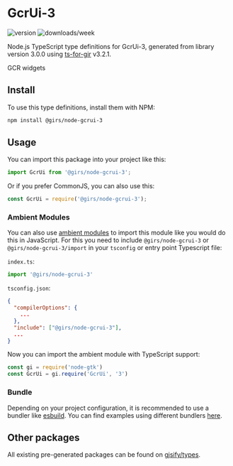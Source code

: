 
# GcrUi-3

![version](https://img.shields.io/npm/v/@girs/node-gcrui-3)
![downloads/week](https://img.shields.io/npm/dw/@girs/node-gcrui-3)


Node.js TypeScript type definitions for GcrUi-3, generated from library version 3.0.0 using [ts-for-gir](https://github.com/gjsify/ts-for-gir) v3.2.1.

GCR widgets

## Install

To use this type definitions, install them with NPM:
```bash
npm install @girs/node-gcrui-3
```

## Usage

You can import this package into your project like this:
```ts
import GcrUi from '@girs/node-gcrui-3';
```

Or if you prefer CommonJS, you can also use this:
```ts
const GcrUi = require('@girs/node-gcrui-3');
```

### Ambient Modules

You can also use [ambient modules](https://github.com/gjsify/ts-for-gir/tree/main/packages/cli#ambient-modules) to import this module like you would do this in JavaScript.
For this you need to include `@girs/node-gcrui-3` or `@girs/node-gcrui-3/import` in your `tsconfig` or entry point Typescript file:

`index.ts`:
```ts
import '@girs/node-gcrui-3'
```

`tsconfig.json`:
```json
{
  "compilerOptions": {
    ...
  },
  "include": ["@girs/node-gcrui-3"],
  ...
}
```

Now you can import the ambient module with TypeScript support: 

```ts
const gi = require('node-gtk')
const GcrUi = gi.require('GcrUi', '3')
```


### Bundle

Depending on your project configuration, it is recommended to use a bundler like [esbuild](https://esbuild.github.io/). You can find examples using different bundlers [here](https://github.com/gjsify/ts-for-gir/tree/main/examples).

## Other packages

All existing pre-generated packages can be found on [gjsify/types](https://github.com/gjsify/types).

